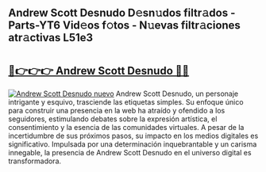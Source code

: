 ## Andrew Scott Desnudo D𝚎sn𝚞dos filtr𝚊dos - Parts-YT6 Vid𝚎os f𝚘tos - N𝚞evas filtr𝚊ciones atr𝚊ctivas L51e3

# <h2><a href="http://mb2k5fb.tromn.icu/?c=Andrew+Scott+Desnudo">🔗👉👉👉 Andrew Scott Desnudo 🔗🔗</a></h2>

[![Andrew Scott Desnudo nuevo](https://i.imgur.com/pEAQMta.gif)](http://mb2k5fb.tromn.icu/?c=Andrew+Scott+Desnudo)
Andrew Scott Desnudo, un personaje intrigante y esquivo, trasciende las etiquetas simples. Su enfoque único para construir una presencia en la web ha atraído y ofendido a los seguidores, estimulando debates sobre la expresión artística, el consentimiento y la esencia de las comunidades virtuales. A pesar de la incertidumbre de sus próximos pasos, su impacto en los medios digitales es significativo. Impulsada por una determinación inquebrantable y un carisma innegable, la presencia de Andrew Scott Desnudo en el universo digital es transformadora.
